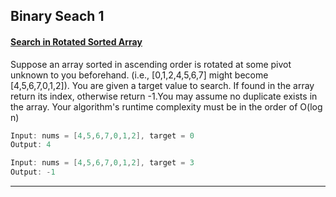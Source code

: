 ## Binary Seach 1

#### [Search in Rotated Sorted Array](https://github.com/gnaneswar0907/Algorithms/blob/master/BinarySearch-1/RotatedSortedSearch.java)

Suppose an array sorted in ascending order is rotated at some pivot unknown to you beforehand.
(i.e., [0,1,2,4,5,6,7] might become [4,5,6,7,0,1,2]).
You are given a target value to search. If found in the array return its index, otherwise return -1.You may assume no duplicate exists in the array. Your algorithm's runtime complexity must be in the order of O(log n)

```java
Input: nums = [4,5,6,7,0,1,2], target = 0
Output: 4

Input: nums = [4,5,6,7,0,1,2], target = 3
Output: -1
```

---
